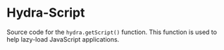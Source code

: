 # Hydra-Script
Source code for the `hydra.getScript()` function. This function is used to help lazy-load JavaScript applications.
